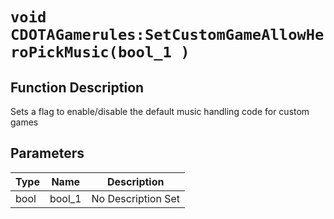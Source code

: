 # `void CDOTAGamerules:SetCustomGameAllowHeroPickMusic(bool_1 )`
## Function Description
Sets a flag to enable/disable the default music handling code for custom games
## Parameters
Type|Name|Description
--|--|--
bool|bool_1|No Description Set
